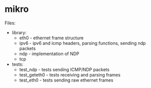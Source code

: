mikro
=====

Files:
* library:
  * eth0 - ethernet frame structure
  * ipv6 - ipv6 and icmp headers, parsing functions, sending ndp packets
  * ndp - implementation of NDP
  * tcp
* tests:
  * test_ndp - tests sending ICMP/NDP packets
  * test_geteth0 - tests receiving and parsing frames
  * test_eth0 - tests sending raw ethernet frames